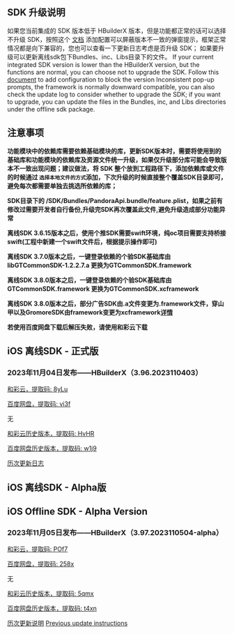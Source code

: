 ## SDK 升级说明
如果您当前集成的 SDK 版本低于 HBuilderX 版本，但是功能都正常的话可以选择不升级 SDK，按照这个 [文档](https://ask.dcloud.net.cn/article/35627) 添加配置可以屏蔽版本不一致的弹窗提示，框架正常情况都是向下兼容的，您也可以查看一下更新日志考虑是否升级 SDK； 如果要升级可以更新离线sdk包下Bundles、inc、Libs目录下的文件。
If your current integrated SDK version is lower than the HBuilderX version, but the functions are normal, you can choose not to upgrade the SDK. Follow this [document](https://ask.dcloud.net.cn/article/35627) to add configuration to block the version Inconsistent pop-up prompts, the framework is normally downward compatible, you can also check the update log to consider whether to upgrade the SDK; if you want to upgrade, you can update the files in the Bundles, inc, and Libs directories under the offline sdk package.

## 注意事项
**功能模块中的依赖库需要依赖基础模块的库，更新SDK版本时，需要将使用到的基础库和功能模块的依赖库及资源文件统一升级，如果仅升级部分库可能会导致版本不一致出现问题；建议做法，将 SDK 整个放到工程路径下，添加依赖库或文件的时候通过 `选择本地文件的方式`添加，下次升级的时候直接整个覆盖SDK目录即可，避免每次都需要单独去挑选所依赖的库；**

**SDK目录下的 /SDK/Bundles/PandoraApi.bundle/feature.plist，如果之前有修改过需要开发者自行备份,升级完SDK再次覆盖此文件,避免升级造成部分功能异常**

**离线SDK 3.6.15版本之后，使用个推SDK需要swift环境，纯oc项目需要支持桥接swift(工程中新建一个swift文件后，根据提示操作即可)**

**离线SDK 3.7.0版本之后，一键登录依赖的个验SDK基础库由libGTCommonSDK-1.2.2.7.a 更换为GTCommonSDK.framework**

**离线SDK 3.8.0版本之后，一键登录依赖的个验SDK基础库由GTCommonSDK.framework 更换为GTCommonSDK.xcframework**

**离线SDK 3.8.0版本之后，部分广告SDK由.a文件变更为.framework文件，穿山甲以及GromoreSDK由framework变更为xcframework[详情](https://nativesupport.dcloud.net.cn/AppDocs/usemodule/iOSModuleConfig/uniad.html)**

**若使用百度网盘下载后解压失败，请使用和彩云下载**


## iOS 离线SDK - 正式版

### 2023年11月04日发布——HBuilderX（3.96.2023110403） 

[和彩云，提取码: 8yLu](https://caiyun.139.com/m/i?115CeVBRPMhah) 

[百度网盘，提取码: vi3f](https://pan.baidu.com/s/1LsuqsRYa46GrMbIumcMKbw?pwd=vi3f)

无


[和彩云历史版本，提取码: HvHR](https://caiyun.139.com/m/i?115CeVBTkhKax) 

[百度网盘历史版本，提取码: w1j9](https://pan.baidu.com/s/1_EmNVBdA-wq8ZeW9dq5EtA?pwd=w1j9)

[历次更新日志](AppDocs/download/update_history_iOS_release.md)


## iOS 离线SDK - Alpha版
## iOS Offline SDK - Alpha Version

### 2023年11月05日发布——HBuilderX（3.97.2023110504-alpha）

[和彩云，提取码: POf7](https://caiyun.139.com/m/i?115CoUWRcS3rX)

[百度网盘，提取码: 258x](https://pan.baidu.com/s/1qOx9g-4-xDPcQZrn2WZdDw?pwd=258x)

无

 
[和彩云历史版本，提取码: 5qmx](https://caiyun.139.com/m/i?115CnqaUrjOE5) 

[百度网盘历史版本，提取码: t4xn](https://pan.baidu.com/s/1VHAB2KiJcKyu4G0Z7VEDhA?pwd=t4xn)

[历次更新说明](AppDocs/download/update_history_iOS_alpha.md)
[Previous update instructions](AppDocs/download/update_history_iOS_alpha.md)
